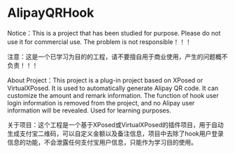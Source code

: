 # AlipayQRHook
Notice：This is a project that has been studied for purpose. Please do not use it for commercial use. The problem is not responsible！！！

注意：这是一个已学习为目的的工程，请不要擅自用于商业使用，产生的问题概不负责！！！

About Project：This project is a plug-in project based on XPosed or VirtualXPosed. It is used to automatically generate Alipay QR code. It can customize the amount and remark information. The function of hook user login information is removed from the project, and no Alipay user information will be revealed. Used for learning purposes.

关于项目：这个工程是一个基于XPosed或VirtualXPosed的插件项目，用于自动生成支付宝二维码，可以自定义金额以及备注信息，项目中去除了hook用户登录信息的功能，不会泄露任何支付宝用户信息，只能作为学习目的使用。
